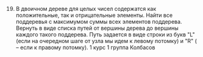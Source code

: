 19. В двоичном дереве для целых чисел содержатся как положительные, так и отрицательные элементы. Найти все поддеревья с максимумом суммы всех элементов поддерева. Вернуть в виде списка путей от вершины дерева до вершины каждого такого поддерева. Путь задается в виде строки из букв "L" (если на очередном шаге от узла мы идем к левому потомку) и "R" ( – если к правому потомку).
1 курс 1 группа Колбасов
